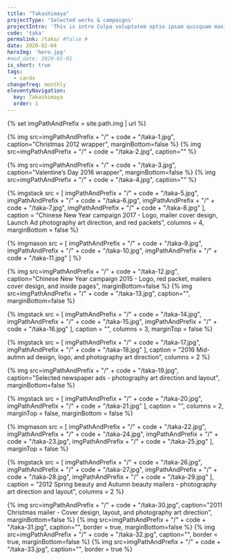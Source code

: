 ```yaml
---
title: "Takashimaya"
projectType: 'Selected works & campaigns'
projectIntro: 'This is intro Culpa voluptatem optio ipsam quisquam maxime nihil nisi reprehenderit nam labore quo animi, autem adipisci explicabo fugit exercitationem deserunt nobis minima magni tempora eum est aliquid. Reiciendis accusamus nam voluptatum dicta tenetur'
code: 'taka'
permalink: /taka/ #false #
date: 2020-02-04
heroImg: 'hero.jpg'
#mod_date: 2020-01-01
is_short: true
tags: 
  - cards
changefreq: monthly
eleventyNavigation:
  key: Takashimaya
  order: 1
---
```

{% set imgPathAndPrefix = site.path.img | url %}

{% img src=imgPathAndPrefix + "/" + code + "/taka-1.jpg", caption="Christmas 2012 wrapper", marginBottom=false %}
{% img src=imgPathAndPrefix + "/" + code + "/taka-2.jpg", caption="" %}

{% img src=imgPathAndPrefix + "/" + code + "/taka-3.jpg", caption="Valentine’s Day 2016 wrapper", marginBottom=false %}
{% img src=imgPathAndPrefix + "/" + code + "/taka-4.jpg", caption="" %}

{% imgstack src = [
            imgPathAndPrefix + "/" + code + "/taka-5.jpg", 
            imgPathAndPrefix + "/" + code + "/taka-6.jpg", 
            imgPathAndPrefix + "/" + code + "/taka-7.jpg", 
            imgPathAndPrefix + "/" + code + "/taka-8.jpg"
          ],
          caption = "Chinese New Year campaign 2017 - Logo, mailer cover design, Launch Ad photography art direction, and red packets",
          columns = 4,
          marginBottom = false
%}

{% imgmason src = [
            imgPathAndPrefix + "/" + code + "/taka-9.jpg", 
            imgPathAndPrefix + "/" + code + "/taka-10.jpg", 
            imgPathAndPrefix + "/" + code + "/taka-11.jpg"
          ]
%}

{% img src=imgPathAndPrefix + "/" + code + "/taka-12.jpg", caption="Chinese New Year campaign 2015 - Logo, red packet, mailers cover design, and inside pages", marginBottom=false %}
{% img src=imgPathAndPrefix + "/" + code + "/taka-13.jpg", caption="", marginBottom=false %}

{% imgstack src = [
            imgPathAndPrefix + "/" + code + "/taka-14.jpg", 
            imgPathAndPrefix + "/" + code + "/taka-15.jpg", 
            imgPathAndPrefix + "/" + code + "/taka-16.jpg"
          ],
          caption = "",
          columns = 3,
          marginTop = false
%}

{% imgstack src = [
            imgPathAndPrefix + "/" + code + "/taka-17.jpg", 
            imgPathAndPrefix + "/" + code + "/taka-18.jpg"
          ],
          caption = "2016 Mid-autmn ad design, logo, and photography art direction",
          columns = 2
%}

{% img src=imgPathAndPrefix + "/" + code + "/taka-19.jpg", caption="Selected newspaper ads - photography art direction and layout", marginBottom=false %}

{% imgstack src = [
            imgPathAndPrefix + "/" + code + "/taka-20.jpg", 
            imgPathAndPrefix + "/" + code + "/taka-21.jpg"
          ],
          caption = "",
          columns = 2,
          marginTop = false,
          marginBottom = false
%}

{% imgmason src = [
            imgPathAndPrefix + "/" + code + "/taka-22.jpg", 
            imgPathAndPrefix + "/" + code + "/taka-24.jpg", 
            imgPathAndPrefix + "/" + code + "/taka-23.jpg", 
            imgPathAndPrefix + "/" + code + "/taka-25.jpg"
          ],
          marginTop = false
%}

{% imgstack src = [
            imgPathAndPrefix + "/" + code + "/taka-26.jpg", 
            imgPathAndPrefix + "/" + code + "/taka-27.jpg", 
            imgPathAndPrefix + "/" + code + "/taka-28.jpg", 
            imgPathAndPrefix + "/" + code + "/taka-29.jpg"
          ],
          caption = "2012 Spring beauty and Autumn beauty mailers - photography art direction and layout",
          columns = 2
%}

{% img src=imgPathAndPrefix + "/" + code + "/taka-30.jpg", caption="2011 Christmas mailer - Cover design, layout, and photography art direction", marginBottom=false %}
{% img src=imgPathAndPrefix + "/" + code + "/taka-31.jpg", caption="", border = true, marginBottom=false %}
{% img src=imgPathAndPrefix + "/" + code + "/taka-32.jpg", caption="", border = true, marginBottom=false %}
{% img src=imgPathAndPrefix + "/" + code + "/taka-33.jpg", caption="", border = true %}